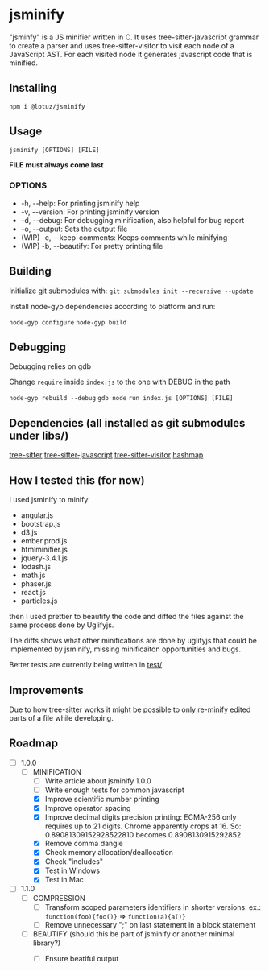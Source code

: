 # jsminify

"jsminfy" is a JS minifier written in C. It uses tree-sitter-javascript grammar
to create a parser and uses tree-sitter-visitor to visit each node of a
JavaScript AST. For each visited node it generates javascript code that is
minified.

## Installing

`npm i @lotuz/jsminify`

## Usage

`jsminify [OPTIONS] [FILE]`

**FILE must always come last**

### OPTIONS

* -h, --help: For printing jsminify help
* -v, --version: For printing jsminify version
* -d, --debug: For debugging minification, also helpful for bug report
* -o, --output: Sets the output file
* (WIP) -c, --keep-comments: Keeps comments while minifying
* (WIP) -b, --beautify: For pretty printing file

## Building

Initialize git submodules with: `git submodules init --recursive --update`

Install node-gyp dependencies according to platform and run:

`node-gyp configure`
`node-gyp build`

## Debugging 

Debugging relies on gdb

Change `require` inside `index.js` to the one with DEBUG in the path

`node-gyp rebuild --debug`
`gdb node`
`run index.js [OPTIONS] [FILE]`

## Dependencies (all installed as git submodules under libs/)

[tree-sitter](https://github.com/tree-sitter/tree-sitter)
[tree-sitter-javascript](https://github.com/tree-sitter/tree-sitter-javascript)
[tree-sitter-visitor](https://github.com/marcel0ll/tree-sitter-visitor)
[hashmap](https://github.com/tidwall/hashmap.c)

## How I tested this (for now)

I used jsminify to minify:

- angular.js
- bootstrap.js
- d3.js
- ember.prod.js
- htmlminifier.js
- jquery-3.4.1.js
- lodash.js
- math.js
- phaser.js
- react.js
- particles.js

then I used prettier to beautify the code and diffed the files against the same
process done by Uglifyjs.

The diffs shows what other minifications are done by uglifyjs that could be 
implemented by jsminify, missing minificaiton opportunities and bugs.

Better tests are currently being written in [test/](./test/README.md)

## Improvements

Due to how tree-sitter works it might be possible to only re-minify edited
parts of a file while developing.

## Roadmap

- [ ] 1.0.0
  * [ ] MINIFICATION
    - [ ] Write article about jsminify 1.0.0
    - [ ] Write enough tests for common javascript
    - [x] Improve scientific number printing
    - [x] Improve operator spacing
    - [x] Improve decimal digits precision printing: ECMA-256 only requires up
          to 21 digits. Chrome apparently crops at 16. So:
          0.89081309152928522810 becomes 0.8908130915292852
    - [x] Remove comma dangle
    - [x] Check memory allocation/deallocation
    - [x] Check "includes"
    - [x] Test in Windows
    - [x] Test in Mac

- [ ] 1.1.0
  * [ ] COMPRESSION
    - [ ] Transform scoped parameters identifiers in shorter versions. ex.:
          `function(foo){foo()}` => `function(a){a()}`
    - [ ] Remove unnecessary ";" on last statement in a block statement
  * [ ] BEAUTIFY (should this be part of jsminify or another minimal library?)
    - [ ] Ensure beatiful output

